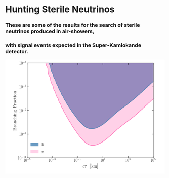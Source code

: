 # Hunting Sterile Neutrinos  

### These are some of the results for the search of sterile neutrinos produced in air-showers, 
### with signal events expected in the Super-Kamiokande detector.

<img src="HNL_limit.png" alt="drawing" height="360" width="600"/>
